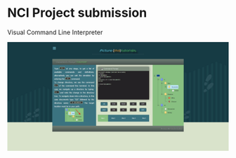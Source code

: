 # NCI Project submission

Visual Command Line Interpreter


![alt tag](https://github.com/Cuanshay/picturethis/blob/gh-pages/emulator.jpg?raw=true)
